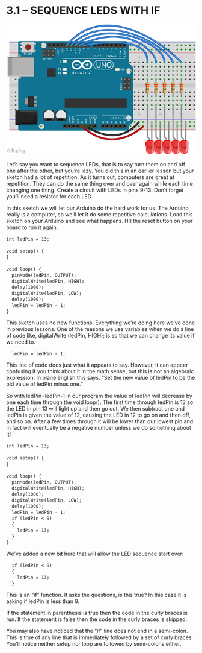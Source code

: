 # 3.1 – SEQUENCE LEDS WITH IF
![Arduino with 5 LEDs](Arduino-5LEDs.png)

Let’s say you want to sequence LEDs, that is to say turn them on and off one after the other, but you’re lazy. You did this in an earlier lesson but your sketch had a lot of repetition. As it turns out, computers are great at repetition. They can do the same thing over and over again while each time changing one thing. Create a circuit with LEDs in pins 9-13. Don’t forget you’ll need a resistor for each LED.

In this sketch we will let our Arduino do the hard work for us. The Arduino really is a computer, so we’ll let it do some repetitive calculations. Load this sketch on your Arduino and see what happens. Hit the reset button on your board to run it again.
```
int ledPin = 13;

void setup() {
}

void loop() {
  pinMode(ledPin, OUTPUT);
  digitalWrite(ledPin, HIGH);
  delay(1000);
  digitalWrite(ledPin, LOW);
  delay(1000);
  ledPin = ledPin - 1;  
}
```
This sketch uses no new functions. Everything we’re doing here we’ve done in previous lessons. One of the reasons we use variables when we do a line of code like, digitalWrite (ledPin, HIGH); is so that we can change its value if we need to.
```
  ledPin = ledPin - 1;
  ```
This line of code does just what it appears to say. However, it can appear confusing if you think about it in the math sense, but this is not an algebraic expression. In plane english this says, “Set the new value of ledPin to be the old value of ledPin minus one.”

So with ledPin=ledPin-1 in our program the value of ledPin will decrease by one each time through the void loop(). The first time through ledPin is 13 so the LED in pin 13 will light up and then go out. We then subtract one and ledPin is given the value of 12, causing the LED in 12 to go on and then off, and so on. After a few times through it will be lower than our lowest pin and in fact will eventually be a negative number unless we do something about it!
```
int ledPin = 13;

void setup() {
}

void loop() {
  pinMode(ledPin, OUTPUT);
  digitalWrite(ledPin, HIGH);
  delay(1000);
  digitalWrite(ledPin, LOW);
  delay(1000);
  ledPin = ledPin - 1;
  if (ledPin < 9)
  {
    ledPin = 13;
  }
}
```
We’ve added a new bit here that will allow the LED sequence start over:
```
  if (ledPin < 9)
  {
    ledPin = 13;
  }
  ```
This is an “if” function. It asks the questions, is this true? In this case it is asking if ledPin is less than 9.

If the statement in parenthesis is true then the code in the curly braces is run. If the statement is false then the code in the curly braces is skipped.

You may also have noticed that the “if” line does not end in a semi-colon. This is true of any line that is immediately followed by a set of curly braces. You’ll notice neither setup nor loop are followed by semi-colons either.
